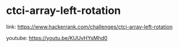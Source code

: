 # ctci-array-left-rotation

link:
https://www.hackerrank.com/challenges/ctci-array-left-rotation

youtube:
https://youtu.be/KUUvHYsMhd0